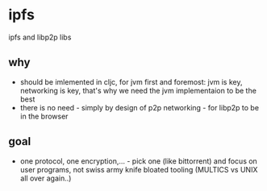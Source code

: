 # ipfs
ipfs and libp2p libs

## why

- should be imlemented in cljc, for jvm first and foremost: jvm is key, networking is key, that's why we need the jvm implementaion to be the best
- there is no need - simply by design of p2p networking - for libp2p to be in the browser

## goal

- one protocol, one encryption,...  - pick one (like bittorrent) and focus on user programs, not swiss army knife bloated tooling (MULTICS vs UNIX all over again..)